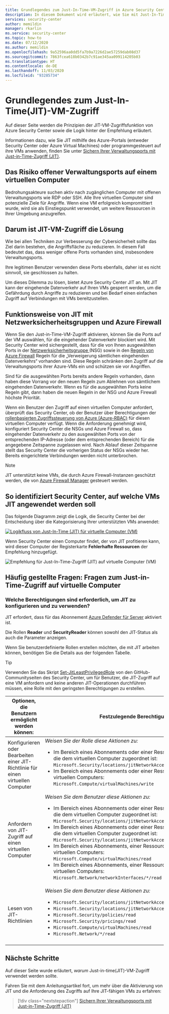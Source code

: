 ```yaml
---
title: Grundlegendes zum Just-In-Time-VM-Zugriff in Azure Security Center
description: In diesem Dokument wird erläutert, wie Sie mit Just-In-Time-VM-Zugriff in Azure Security Center den Zugriff auf die virtuellen Azure-Computer steuern können.
services: security-center
author: memildin
manager: rkarlin
ms.service: security-center
ms.topic: how-to
ms.date: 07/12/2020
ms.author: memildin
ms.openlocfilehash: 9a52596aa0dd5fa7b9a7226d2ae57259dab08d37
ms.sourcegitcommit: 7863fcea618b0342b7c91ae345aa099114205b03
ms.translationtype: HT
ms.contentlocale: de-DE
ms.lasthandoff: 11/03/2020
ms.locfileid: "93285734"
---
```

# <a name="understanding-just-in-time-jit-vm-access"></a>Grundlegendes zum Just-In-Time(JIT)-VM-Zugriff

Auf dieser Seite werden die Prinzipien der JIT-VM-Zugriffsfunktion von Azure Security Center sowie die Logik hinter der Empfehlung erläutert.

Informationen dazu, wie Sie JIT mithilfe des Azure-Portals (entweder Security Center oder Azure Virtual Machines) oder programmgesteuert auf ihre VMs anwenden, finden Sie unter [Sichern Ihrer Verwaltungsports mit Just-in-Time-Zugriff (JIT)](security-center-just-in-time.md).


## <a name="the-risk-of-open-management-ports-on-a-virtual-machine"></a>Das Risiko offener Verwaltungsports auf einem virtuellen Computer

Bedrohungsakteure suchen aktiv nach zugänglichen Computer mit offenen Verwaltungsports wie RDP oder SSH. Alle Ihre virtuellen Computer sind potenzielle Ziele für Angriffe. Wenn eine VM erfolgreich kompromittiert wurde, wird sie als Einstiegspunkt verwendet, um weitere Ressourcen in Ihrer Umgebung anzugreifen.



## <a name="why-jit-vm-access-is-the-solution"></a>Darum ist JIT-VM-Zugriff die Lösung 

Wie bei allen Techniken zur Verbesserung der Cybersicherheit sollte das Ziel darin bestehen, die Angriffsfläche zu reduzieren. In diesem Fall bedeutet das, dass weniger offene Ports vorhanden sind, insbesondere Verwaltungsports.

Ihre legitimen Benutzer verwenden diese Ports ebenfalls, daher ist es nicht sinnvoll, sie geschlossen zu halten.

Um dieses Dilemma zu lösen, bietet Azure Security Center JIT an. Mit JIT kann der eingehende Datenverkehr auf Ihren VMs gesperrt werden, um die Gefährdung durch Angriffe zu reduzieren und bei Bedarf einen einfachen Zugriff auf Verbindungen mit VMs bereitzustellen.



## <a name="how-jit-operates-with-network-security-groups-and-azure-firewall"></a>Funktionsweise von JIT mit Netzwerksicherheitsgruppen und Azure Firewall

Wenn Sie den Just-in-Time-VM-Zugriff aktivieren, können Sie die Ports auf der VM auswählen, für die eingehender Datenverkehr blockiert wird. Mit Security Center wird sichergestellt, dass für die von Ihnen ausgewählten Ports in der [Netzwerksicherheitsgruppe ](../virtual-network/network-security-groups-overview.md#security-rules) (NSG) sowie in den [Regeln von Azure Firewall](../firewall/rule-processing.md) Regeln für die „Verweigerung sämtlichen eingehenden Datenverkehrs“ vorhanden sind. Diese Regeln schränken den Zugriff auf die Verwaltungsports ihrer Azure-VMs ein und schützen sie vor Angriffen. 

Sind für die ausgewählten Ports bereits andere Regeln vorhanden, dann haben diese Vorrang vor den neuen Regeln zum Ablehnen von sämtlichem eingehenden Datenverkehr. Wenn es für die ausgewählten Ports keine Regeln gibt, dann haben die neuen Regeln in der NSG und Azure Firewall höchste Priorität.

Wenn ein Benutzer den Zugriff auf einen virtuellen Computer anfordert, überprüft das Security Center, ob der Benutzer über Berechtigungen der [rollenbasierten Zugriffssteuerung von Azure (Azure-RBAC)](../role-based-access-control/role-assignments-portal.md) für diesen virtuellen Computer verfügt. Wenn die Anforderung genehmigt wird, konfiguriert Security Center die NSGs und Azure Firewall so, dass eingehender Datenverkehr zu den ausgewählten Ports von der entsprechenden IP-Adresse (oder dem entsprechenden Bereich) für die angegebene Zeitspanne zugelassen wird. Nach Ablauf dieser Zeitspanne stellt das Security Center die vorherigen Status der NSGs wieder her. Bereits eingerichtete Verbindungen werden nicht unterbrochen.

> [!NOTE]
> JIT unterstützt keine VMs, die durch Azure Firewall-Instanzen geschützt werden, die von [Azure Firewall Manager](../firewall-manager/overview.md) gesteuert werden.




## <a name="how-security-center-identifies-which-vms-should-have-jit-applied"></a>So identifiziert Security Center, auf welche VMs JIT angewendet werden soll

Das folgende Diagramm zeigt die Logik, die Security Center bei der Entscheidung über die Kategorisierung Ihrer unterstützten VMs anwendet: 

[![Logikfluss von Just-In-Time (JIT) für virtuelle Computer (VM)](media/just-in-time-explained/jit-logic-flow.png)](media/just-in-time-explained/jit-logic-flow.png#lightbox)

Wenn Security Center einen Computer findet, der von JIT profitieren kann, wird dieser Computer der Registerkarte **Fehlerhafte Ressourcen** der Empfehlung hinzugefügt. 

![Empfehlung für Just-In-Time-Zugriff (JIT) auf virtuelle Computer (VM)](./media/just-in-time-explained/unhealthy-resources.png)


## <a name="faq---questions-about-just-in-time-virtual-machine-access"></a>Häufig gestellte Fragen: Fragen zum Just-in-Time-Zugriff auf virtuelle Computer

### <a name="what-permissions-are-needed-to-configure-and-use-jit"></a>Welche Berechtigungen sind erforderlich, um JIT zu konfigurieren und zu verwenden?

JIT erfordert, dass für das Abonnement [Azure Defender für Server](defender-for-servers-introduction.md) aktiviert ist. 

Die Rollen **Reader** und **SecurityReader** können sowohl den JIT-Status als auch die Parameter anzeigen.

Wenn Sie benutzerdefinierte Rollen erstellen möchten, die mit JIT arbeiten können, benötigen Sie die Details aus der folgenden Tabelle.

> [!TIP]
> Verwenden Sie das Skript [Set-JitLeastPrivilegedRole](https://github.com/Azure/Azure-Security-Center/tree/master/Powershell%20scripts/JIT%20Custom%20Role) von den GitHub-Communityseiten des Security Center, um für Benutzer, die JIT-Zugriff auf eine VM anfordern und keine anderen JIT-Operationen durchführen müssen, eine Rolle mit den geringsten Berechtigungen zu erstellen.

| Optionen, die Benutzern ermöglicht werden können: | Festzulegende Berechtigungen|
| --- | --- |
|Konfigurieren oder Bearbeiten einer JIT-Richtlinie für einen virtuellen Computer | *Weisen Sie der Rolle diese Aktionen zu:*  <ul><li>Im Bereich eines Abonnements oder einer Ressourcengruppe, das oder die dem virtuellen Computer zugeordnet ist:<br/> `Microsoft.Security/locations/jitNetworkAccessPolicies/write` </li><li> Im Bereich eines Abonnements oder einer Ressourcengruppe eines virtuellen Computers: <br/>`Microsoft.Compute/virtualMachines/write`</li></ul> | 
|Anfordern von JIT-Zugriff auf einen virtuellen Computer | *Weisen Sie dem Benutzer diese Aktionen zu:*  <ul><li>Im Bereich eines Abonnements oder einer Ressourcengruppe, das oder die dem virtuellen Computer zugeordnet ist:<br/>  `Microsoft.Security/locations/jitNetworkAccessPolicies/initiate/action` </li><li>Im Bereich eines Abonnements oder einer Ressourcengruppe, das oder die dem virtuellen Computer zugeordnet ist:<br/>  `Microsoft.Security/locations/jitNetworkAccessPolicies/*/read` </li><li>  Im Bereich eines Abonnements, einer Ressourcengruppe oder eines virtuellen Computers:<br/> `Microsoft.Compute/virtualMachines/read` </li><li>  Im Bereich eines Abonnements, einer Ressourcengruppe oder eines virtuellen Computers:<br/> `Microsoft.Network/networkInterfaces/*/read` </li></ul>|
|Lesen von JIT-Richtlinien| *Weisen Sie dem Benutzer diese Aktionen zu:*  <ul><li>`Microsoft.Security/locations/jitNetworkAccessPolicies/read`</li><li>`Microsoft.Security/locations/jitNetworkAccessPolicies/initiate/action`</li><li>`Microsoft.Security/policies/read`</li><li>`Microsoft.Security/pricings/read`</li><li>`Microsoft.Compute/virtualMachines/read`</li><li>`Microsoft.Network/*/read`</li>|
|||





## <a name="next-steps"></a>Nächste Schritte

Auf dieser Seite wurde erläutert, _warum_ Just-in-time(JIT)-VM-Zugriff verwendet werden sollte. 

Fahren Sie mit dem Anleitungsartikel fort, um mehr über die Aktivierung von JIT und die Anforderung des Zugriffs auf Ihre JIT-fähigen VMs zu erfahren:

> [!div class="nextstepaction"]
> [Sichern Ihrer Verwaltungsports mit Just-in-Time-Zugriff (JIT)](security-center-just-in-time.md)